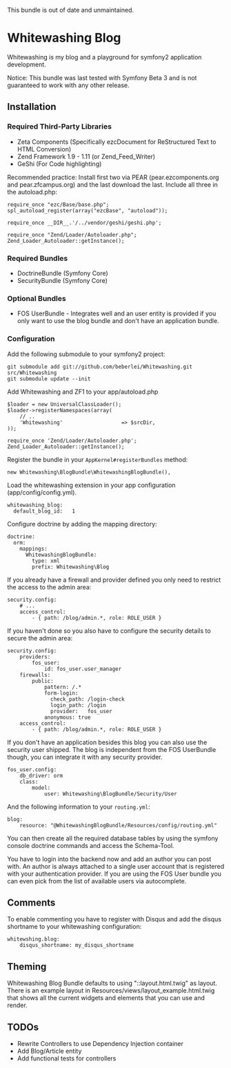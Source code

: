 This bundle is out of date and unmaintained.

# Whitewashing Blog

Whitewashing is my blog and a playground for symfony2 application development.

Notice: This bundle was last tested with Symfony Beta 3 and is not guaranteed to work with any other release.

## Installation

### Required Third-Party Libraries

* Zeta Components (Specifically ezcDocument for ReStructured Text to HTML Conversion)
* Zend Framework 1.9 - 1.11 (or Zend_Feed_Writer)
* GeShi (For Code  highlighting)

Recommended practice: Install first two via PEAR (pear.ezcomponents.org and pear.zfcampus.org) and the
last download the last. Include all three in the autoload.php:

    require_once "ezc/Base/base.php";
    spl_autoload_register(array("ezcBase", "autoload"));

    require_once __DIR__.'/../vendor/geshi/geshi.php';

    require_once "Zend/Loader/Autoloader.php";
    Zend_Loader_Autoloader::getInstance();

### Required Bundles

* DoctrineBundle (Symfony Core)
* SecurityBundle (Symfony Core)

### Optional Bundles

* FOS UserBundle - Integrates well and an user entity is provided if you only want to use the blog bundle and don't have an application bundle.

### Configuration

Add the following submodule to your symfony2 project:

    git submodule add git://github.com/beberlei/Whitewashing.git src/Whitewashing
    git submodule update --init

Add Whitewashing and ZF1 to your app/autoload.php

    $loader = new UniversalClassLoader();
    $loader->registerNamespaces(array(
        // ..
        'Whitewashing'                   => $srcDir,
    ));

    require_once 'Zend/Loader/Autoloader.php';
    Zend_Loader_Autoloader::getInstance();

Register the bundle in your `AppKernel#registerBundles` method:

    new Whitewashing\BlogBundle\WhitewashingBlogBundle(),

Load the whitewashing extension in your app configuration (app/config/config.yml).

    whitewashing_blog:
      default_blog_id:   1

Configure doctrine by adding the mapping directory:

    doctrine:
      orm:
        mappings:
          WhitewashingBlogBundle:
            type: xml
            prefix: Whitewashing\Blog

If you already have a firewall and provider defined you only need to restrict the access
to the admin area:

    security.config:
        # ...
        access_control:
            - { path: /blog/admin.*, role: ROLE_USER }

If you haven't done so you also have to configure the security details to secure
the admin area:

    security.config:
        providers:
            fos_user:
                id: fos_user.user_manager
        firewalls:
            public:
                pattern: /.*
                form-login:
                  check_path: /login-check
                  login_path: /login
                  provider:   fos_user
                anonymous: true
        access_control:
            - { path: /blog/admin.*, role: ROLE_USER }

If you don't have an application besides this blog you can also use the security user shipped.
The blog is independent from the FOS UserBundle though, you can integrate it with any security provider.

    fos_user.config:
        db_driver: orm
        class:
            model:
                user: Whitewashing\BlogBundle/Security/User

And the following information to your `routing.yml`:

    blog:
        resource: "@WhitewashingBlogBundle/Resources/config/routing.yml"

You can then create all the required database tables by using the symfony console doctrine commands
and access the Schema-Tool.

You have to login into the backend now and add an author you can post with. An author is always
attached to a single user account that is registered with your authentication provider. If you
are using the FOS User bundle you can even pick from the list of available users via autocomplete.

## Comments

To enable commenting you have to register with Disqus and add the disqus shortname to your whitewashing configuration:

    whitewshing.blog:
        disqus_shortname: my_disqus_shortname

## Theming

Whitewashing Blog Bundle defaults to using "::layout.html.twig" as layout. There is an example
layout in Resources/views/layout_example.html.twig that shows all the current widgets and elements
that you can use and render.

## TODOs

* Rewrite Controllers to use Dependency Injection container
* Add Blog/Article entity
* Add functional tests for controllers